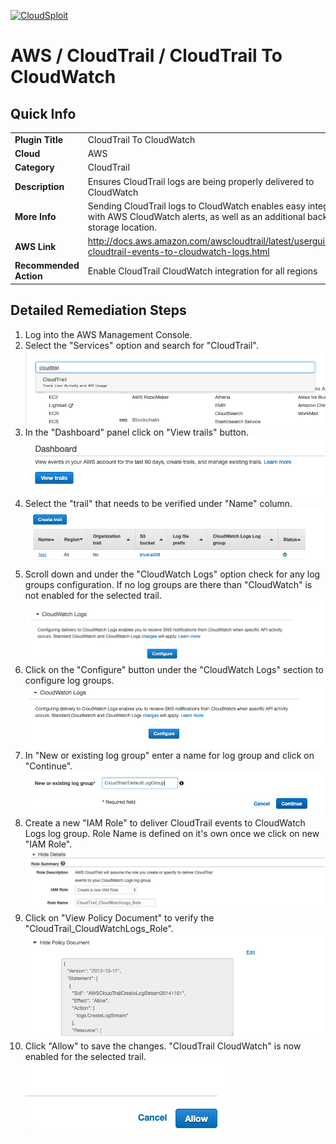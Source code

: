 [![CloudSploit](https://cloudsploit.com/img/logo-new-big-text-100.png "CloudSploit")](https://cloudsploit.com)

# AWS / CloudTrail / CloudTrail To CloudWatch

## Quick Info

| | |
|-|-|
| **Plugin Title** | CloudTrail To CloudWatch |
| **Cloud** | AWS |
| **Category** | CloudTrail |
| **Description** | Ensures CloudTrail logs are being properly delivered to CloudWatch |
| **More Info** | Sending CloudTrail logs to CloudWatch enables easy integration with AWS CloudWatch alerts, as well as an additional backup log storage location. |
| **AWS Link** | http://docs.aws.amazon.com/awscloudtrail/latest/userguide/send-cloudtrail-events-to-cloudwatch-logs.html |
| **Recommended Action** | Enable CloudTrail CloudWatch integration for all regions |

## Detailed Remediation Steps
1. Log into the AWS Management Console.
2. Select the "Services" option and search for "CloudTrail".</br>![Step 2](/resources/aws/cloudtrail/cloudtrail-to-cloudwatch/step2.png "Step 2 - Services")
3. In the "Dashboard" panel click on "View trails" button.</br> ![Step 3](/resources/aws/cloudtrail/cloudtrail-to-cloudwatch/step3.png "Step 3 - Trails")
4. Select the "trail" that needs to be verified under "Name" column.</br>![Step 4](/resources/aws/cloudtrail/cloudtrail-to-cloudwatch/step4.png "Step 4 - Name")
5. Scroll down and under the "CloudWatch Logs" option check for any log groups configuration. If no log groups are there than "CloudWatch" is not enabled for the selected trail. </br>![Step 5](/resources/aws/cloudtrail/cloudtrail-to-cloudwatch/step5.png "Step 5 - CloudWatch Logs")
6. Click on the "Configure" button under the "CloudWatch Logs" section to configure log groups. </br>![Step 6](/resources/aws/cloudtrail/cloudtrail-to-cloudwatch/step6.png "Step 6 - Configure")
7. In "New or existing log group" enter a name for log group and click on "Continue". </br>![Step 7](/resources/aws/cloudtrail/cloudtrail-to-cloudwatch/step7.png "Step 7 - Name")
8. Create a new "IAM Role" to deliver CloudTrail events to CloudWatch Logs log group. Role Name is defined on it's own once we click on new "IAM Role". </br>![Step 8](/resources/aws/cloudtrail/cloudtrail-to-cloudwatch/step8.png "Step 8 - IAM Role")
9. Click on "View Policy Document" to verify the "CloudTrail_CloudWatchLogs_Role".</br> ![Step 9](/resources/aws/cloudtrail/cloudtrail-to-cloudwatch/step9.png "Step 9 - Policy")
10. Click "Allow" to save the changes. "CloudTrail CloudWatch" is now enabled for the selected trail.</br>![Step 10](/resources/aws/cloudtrail/cloudtrail-to-cloudwatch/step10.png "Step 10 - Allow")

